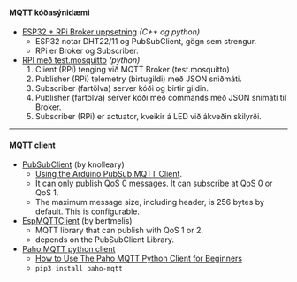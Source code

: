#### MQTT kóðasýnidæmi 

- [ESP32 + RPi Broker uppsetning](https://github.com/VESM3/IOT/blob/main/Efni/MQTT/MQTTBroker.md) _(C++ og python)_
   - ESP32 notar DHT22/11 og PubSubClient, gögn sem strengur. 
   - RPi er Broker og Subscriber.  
- [RPI með test.mosquitto](https://github.com/VESM3/IOT/tree/main/Efni/MQTT/RPI) _(python)_
   1. Client (RPi) tenging við MQTT Broker (test.mosquitto)
   2. Publisher (RPi) telemetry (birtugildi) með JSON sniðmáti.
   3. Subscriber (fartölva) server kóði og birtir gildin.
   4. Publisher (fartölva) server kóði með commands með JSON snimáti til Broker.
   5. Subscriber (RPi) er actuator, kveikir á LED við ákveðin skilyrði.

---

#### MQTT client

- [PubSubClient](https://www.arduino.cc/reference/en/libraries/pubsubclient/) (by knolleary)
   - [Using the Arduino PubSub MQTT Client](http://www.steves-internet-guide.com/using-arduino-pubsub-mqtt-client/).
   - It can only publish QoS 0 messages. It can subscribe at QoS 0 or QoS 1.
   - The maximum message size, including header, is 256 bytes by default. This is configurable.
- [EspMQTTClient](https://www.arduino.cc/reference/en/libraries/espmqttclient/) (by bertmelis)
   - MQTT library that can publish with QoS 1 or 2.
   - depends on the PubSubClient Library.
- [Paho MQTT python client](https://pypi.org/project/paho-mqtt/) 
   - [How to Use The Paho MQTT Python Client for Beginners](http://www.steves-internet-guide.com/into-mqtt-python-client/)
   - `pip3 install paho-mqtt`
